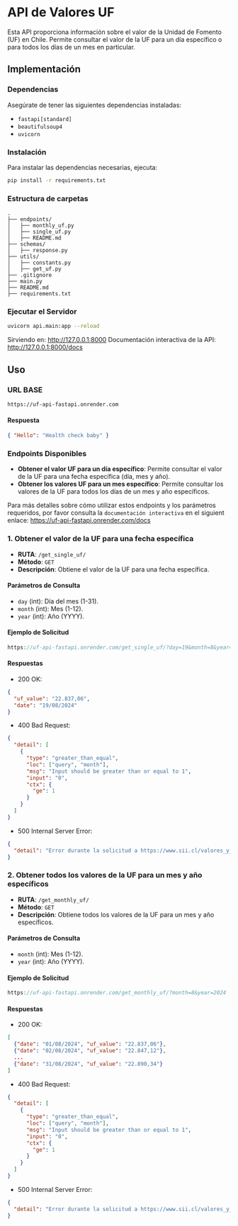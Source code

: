 # API de Valores UF

Esta API proporciona información sobre el valor de la Unidad de Fomento (UF) en Chile. Permite consultar el valor de la UF para un día específico o para todos los días de un mes en particular.

## Implementación

### Dependencias

Asegúrate de tener las siguientes dependencias instaladas:

- `fastapi[standard]`
- `beautifulsoup4`
- `uvicorn`

### Instalación

Para instalar las dependencias necesarias, ejecuta:

```bash
pip install -r requirements.txt
```

### Estructura de carpetas

```text
.
├── endpoints/
│   ├── monthly_uf.py
│   ├── single_uf.py
│   ├── README.md
├── schemas/
│   ├── response.py
├── utils/
│   ├── constants.py
│   ├── get_uf.py
├── .gitignore
├── main.py
├── README.md
├── requirements.txt

```

### Ejecutar el Servidor

```bash
uvicorn api.main:app --reload
```

Sirviendo en: http://127.0.0.1:8000
Documentación interactiva de la API: http://127.0.0.1:8000/docs

## Uso

### URL BASE

```bash
https://uf-api-fastapi.onrender.com
```

#### Respuesta

```json
{ "Hello": "Health check baby" }
```

### Endpoints Disponibles

- **Obtener el valor UF para un día específico**: Permite consultar el valor de la UF para una fecha específica (día, mes y año).
- **Obtener los valores UF para un mes específico**: Permite consultar los valores de la UF para todos los días de un mes y año específicos.

Para más detalles sobre cómo utilizar estos endpoints y los parámetros requeridos, por favor consulta la `documentación interactiva` en el siguient enlace: https://uf-api-fastapi.onrender.com/docs

### 1. Obtener el valor de la UF para una fecha específica

- **RUTA**: `/get_single_uf/`
- **Método**: `GET`
- **Descripción**: Obtiene el valor de la UF para una fecha específica.

#### Parámetros de Consulta

- `day` (int): Día del mes (1-31).
- `month` (int): Mes (1-12).
- `year` (int): Año (YYYY).

#### Ejemplo de Solicitud

```h
https://uf-api-fastapi.onrender.com/get_single_uf/?day=19&month=8&year=2024
```

#### Respuestas

- 200 OK:

```json
{
  "uf_value": "22.837,06",
  "date": "19/08/2024"
}
```

- 400 Bad Request:

```json
{
  "detail": [
    {
      "type": "greater_than_equal",
      "loc": ["query", "month"],
      "msg": "Input should be greater than or equal to 1",
      "input": "0",
      "ctx": {
        "ge": 1
      }
    }
  ]
}
```

- 500 Internal Server Error:

```json
{
  "detail": "Error durante la solicitud a https://www.sii.cl/valores_y_fechas/uf/uf3000.htm: Client error '404 Not Found' for url 'https://www.sii.cl/valores_y_fechas/uf/uf3000.htm'\nFor more information check: https://developer.mozilla.org/en-US/docs/Web/HTTP/Status/404"
}
```

### 2. Obtener todos los valores de la UF para un mes y año específicos

- **RUTA**: `/get_monthly_uf/`
- **Método**: `GET`
- **Descripción**: Obtiene todos los valores de la UF para un mes y año específicos.

#### Parámetros de Consulta

- `month` (int): Mes (1-12).
- `year` (int): Año (YYYY).

#### Ejemplo de Solicitud

```h
https://uf-api-fastapi.onrender.com/get_monthly_uf/?month=8&year=2024
```

#### Respuestas

- 200 OK:

```json
[
  {"date": "01/08/2024", "uf_value": "22.837,06"},
  {"date": "02/08/2024", "uf_value": "22.847,12"},
  ...
  {"date": "31/08/2024", "uf_value": "22.890,34"}
]

```

- 400 Bad Request:

```json
{
  "detail": [
    {
      "type": "greater_than_equal",
      "loc": ["query", "month"],
      "msg": "Input should be greater than or equal to 1",
      "input": "0",
      "ctx": {
        "ge": 1
      }
    }
  ]
}
```

- 500 Internal Server Error:

```json
{
  "detail": "Error durante la solicitud a https://www.sii.cl/valores_y_fechas/uf/uf3000.htm: Client error '404 Not Found' for url 'https://www.sii.cl/valores_y_fechas/uf/uf3000.htm'\nFor more information check: https://developer.mozilla.org/en-US/docs/Web/HTTP/Status/404"
}
```
